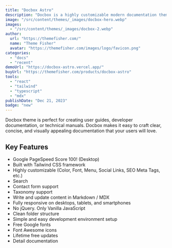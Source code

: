 ```yaml
---
title: "Docbox Astro"
description: "Docbox is a highly customizable modern documentation theme built with Astro and Tailwind CSS."
image: "/src/content/themes/_images/docbox-hero.webp"
images:
  - "/src/content/themes/_images/docbox-2.webp"
author:
  url: "https://themefisher.com/"
  name: "Theme Fisher"
  avatar: "https://themefisher.com/images/logo/favicon.png"
categories:
  - "docs"
  - "recent"
demoUrl: "https://docbox-astro.vercel.app/"
buyUrl: "https://themefisher.com/products/docbox-astro"
tools:
  - "react"
  - "tailwind"
  - "typescript"
  - "mdx"
publishDate: "Dec 21, 2023"
badge: "new"
---
```


<p>
  Docbox theme is perfect for creating user guides, developer documentation, or technical manuals.
  Docbox makes it easy to craft clear, concise, and visually appealing documentation that your users
  will love.
</p>
<h2>Key Features</h2>
<ul>
  <li>Google PageSpeed Score 100! (Desktop)</li>
  <li>Built with Tailwind CSS framework</li>
  <li>Highly customizable (Color, Font, Menu, Social Links, SEO Meta Tags, etc.)</li>
  <li>Search</li>
  <li>Contact form support</li>
  <li>Taxonomy support</li>
  <li>Write and update content in Markdown / MDX</li>
  <li>Fully responsive on desktops, tablets, and smartphones</li>
  <li>No jQuery. Only Vanilla JavaScript</li>
  <li>Clean folder structure</li>
  <li>Simple and easy development environment setup</li>
  <li>Free Google fonts</li>
  <li>Font Awesome icons</li>
  <li>Lifetime free updates</li>
  <li>Detail documentation</li>
</ul>
